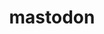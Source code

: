 ---
layout: redirect
title: mastodon
link: https://mastodon.technology/@fennifith
name: fennifith
verb: toot
---